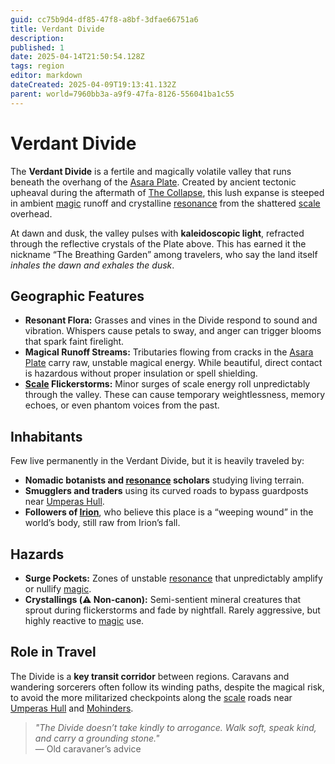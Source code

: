 ```yaml
---
guid: cc75b9d4-df85-47f8-a8bf-3dfae66751a6
title: Verdant Divide
description: 
published: 1
date: 2025-04-14T21:50:54.128Z
tags: region
editor: markdown
dateCreated: 2025-04-09T19:13:41.132Z
parent: world=7960bb3a-a9f9-47fa-8126-556041ba1c55
---
```


# Verdant Divide

The **Verdant Divide** is a fertile and magically volatile valley that runs beneath the overhang of the [Asara Plate](/geography/scale/asara-plate.md). Created by ancient tectonic upheaval during the aftermath of [The Collapse](/structure/chronological/event/the-collapse.md), this lush expanse is steeped in ambient [magic](/structure/mechanic/magic.md) runoff and crystalline [resonance](/generated/20250501/resonance/resonance.md) from the shattered [scale](/geography/landmark/scale.md) overhead.

At dawn and dusk, the valley pulses with **kaleidoscopic light**, refracted through the reflective crystals of the Plate above. This has earned it the nickname “The Breathing Garden” among travelers, who say the land itself *inhales the dawn and exhales the dusk*.

## Geographic Features

- **Resonant Flora:** Grasses and vines in the Divide respond to sound and vibration. Whispers cause petals to sway, and anger can trigger blooms that spark faint firelight.
- **Magical Runoff Streams:** Tributaries flowing from cracks in the [Asara Plate](/geography/scale/asara-plate.md) carry raw, unstable magical energy. While beautiful, direct contact is hazardous without proper insulation or spell shielding.
- **[Scale](/geography/landmark/scale.md) Flickerstorms:** Minor surges of scale energy roll unpredictably through the valley. These can cause temporary weightlessness, memory echoes, or even phantom voices from the past.

## Inhabitants

Few live permanently in the Verdant Divide, but it is heavily traveled by:
- **Nomadic botanists and [resonance](/generated/20250501/resonance/resonance.md) scholars** studying living terrain.
- **Smugglers and traders** using its curved roads to bypass guardposts near [Umperas Hull](/geography/scale/umperas-hull.md).
- **Followers of [Irion](/being/deity/irion.md)**, who believe this place is a “weeping wound” in the world’s body, still raw from Irion’s fall.

## Hazards

- **Surge Pockets:** Zones of unstable [resonance](/generated/20250501/resonance/resonance.md) that unpredictably amplify or nullify [magic](/structure/mechanic/magic.md).
- **Crystallings (⚠️ Non-canon):** Semi-sentient mineral creatures that sprout during flickerstorms and fade by nightfall. Rarely aggressive, but highly reactive to [magic](/structure/mechanic/magic.md) use.

## Role in Travel

The Divide is a **key transit corridor** between regions. Caravans and wandering sorcerers often follow its winding paths, despite the magical risk, to avoid the more militarized checkpoints along the [scale](/geography/landmark/scale.md) roads near [Umperas Hull](/geography/scale/umperas-hull.md) and [Mohinders](/geography/settlement/city/mohinders.md).

> *"The Divide doesn’t take kindly to arrogance. Walk soft, speak kind, and carry a grounding stone."*  
> — Old caravaner’s advice

